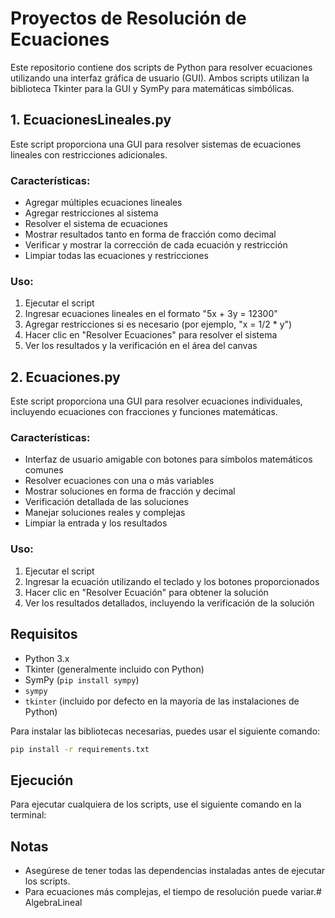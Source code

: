 # Proyectos de Resolución de Ecuaciones

Este repositorio contiene dos scripts de Python para resolver ecuaciones utilizando una interfaz gráfica de usuario (GUI). Ambos scripts utilizan la biblioteca Tkinter para la GUI y SymPy para matemáticas simbólicas.

## 1. EcuacionesLineales.py

Este script proporciona una GUI para resolver sistemas de ecuaciones lineales con restricciones adicionales.

### Características:

- Agregar múltiples ecuaciones lineales
- Agregar restricciones al sistema
- Resolver el sistema de ecuaciones
- Mostrar resultados tanto en forma de fracción como decimal
- Verificar y mostrar la corrección de cada ecuación y restricción
- Limpiar todas las ecuaciones y restricciones

### Uso:

1. Ejecutar el script
2. Ingresar ecuaciones lineales en el formato "5x + 3y = 12300"
3. Agregar restricciones si es necesario (por ejemplo, "x = 1/2 \* y")
4. Hacer clic en "Resolver Ecuaciones" para resolver el sistema
5. Ver los resultados y la verificación en el área del canvas

## 2. Ecuaciones.py

Este script proporciona una GUI para resolver ecuaciones individuales, incluyendo ecuaciones con fracciones y funciones matemáticas.

### Características:

- Interfaz de usuario amigable con botones para símbolos matemáticos comunes
- Resolver ecuaciones con una o más variables
- Mostrar soluciones en forma de fracción y decimal
- Verificación detallada de las soluciones
- Manejar soluciones reales y complejas
- Limpiar la entrada y los resultados

### Uso:

1. Ejecutar el script
2. Ingresar la ecuación utilizando el teclado y los botones proporcionados
3. Hacer clic en "Resolver Ecuación" para obtener la solución
4. Ver los resultados detallados, incluyendo la verificación de la solución

## Requisitos

- Python 3.x
- Tkinter (generalmente incluido con Python)
- SymPy (`pip install sympy`)
- `sympy`
- `tkinter` (incluido por defecto en la mayoría de las instalaciones de Python)

Para instalar las bibliotecas necesarias, puedes usar el siguiente comando:

```bash
pip install -r requirements.txt
```

## Ejecución

Para ejecutar cualquiera de los scripts, use el siguiente comando en la terminal:

## Notas

- Asegúrese de tener todas las dependencias instaladas antes de ejecutar los scripts.
- Para ecuaciones más complejas, el tiempo de resolución puede variar.#   A l g e b r a L i n e a l  
 